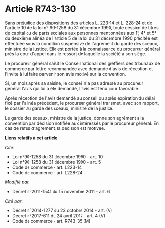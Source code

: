 # Article R743-130

Sans préjudice des dispositions des articles L. 223-14 et L. 228-24 et de l'article 10 de la loi n° 90-1258 du 31 décembre
1990, toute cession de titres de capital ou de parts sociales aux personnes mentionnées aux 1°, 4° et 5° du deuxième alinéa
de l'article 5 de la loi du 31 décembre 1990 précitée est effectuée sous la condition suspensive de l'agrément du garde des
sceaux, ministre de la justice. Elle est portée à la connaissance du procureur général près la cour d'appel dans le ressort
de laquelle la société a son siège. 

Le procureur général saisit le Conseil national des greffiers des tribunaux de commerce par lettre recommandée avec demande
d'avis de réception et l'invite à lui faire parvenir son avis motivé sur la convention. 

Si, un mois après sa saisine, le conseil n'a pas adressé au procureur général l'avis qui lui a été demandé, l'avis est tenu
pour favorable. 

Après réception de l'avis demandé au conseil ou après expiration du délai fixé par l'alinéa précédent, le procureur général
transmet, avec son rapport, le dossier au garde des sceaux, ministre de la justice. 

Le garde des sceaux, ministre de la justice, donne son agrément à la convention par décision notifiée aux intéressés par le
procureur général. En cas de refus d'agrément, la décision est motivée.

**Liens relatifs à cet article**

_Cite_:

  - Loi n°90-1258 du 31 décembre 1990 - art. 10
  - Loi n°90-1258 du 31 décembre 1990 - art. 5
  - Code de commerce - art. L223-14
  - Code de commerce - art. L228-24

_Modifié par_:

  - Décret n°2011-1541 du 15 novembre 2011 - art. 6

_Cité par_:

  - Décret n°2014-1277 du 23 octobre 2014 - art. (V)
  - Décret n°2017-611 du 24 avril 2017 - art. 4 (V)
  - Code de commerce - art. R743-35 (M)

